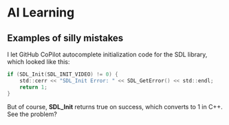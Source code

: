 # AI Learning

## Examples of silly mistakes

I let GitHub CoPilot autocomplete initialization code for the SDL library, which looked like this:
```c
if (SDL_Init(SDL_INIT_VIDEO) != 0) {
	std::cerr << "SDL_Init Error: " << SDL_GetError() << std::endl;
	return 1;
}
```

But of course, **SDL_Init** returns true on success, which converts to 1 in C++. See the problem?